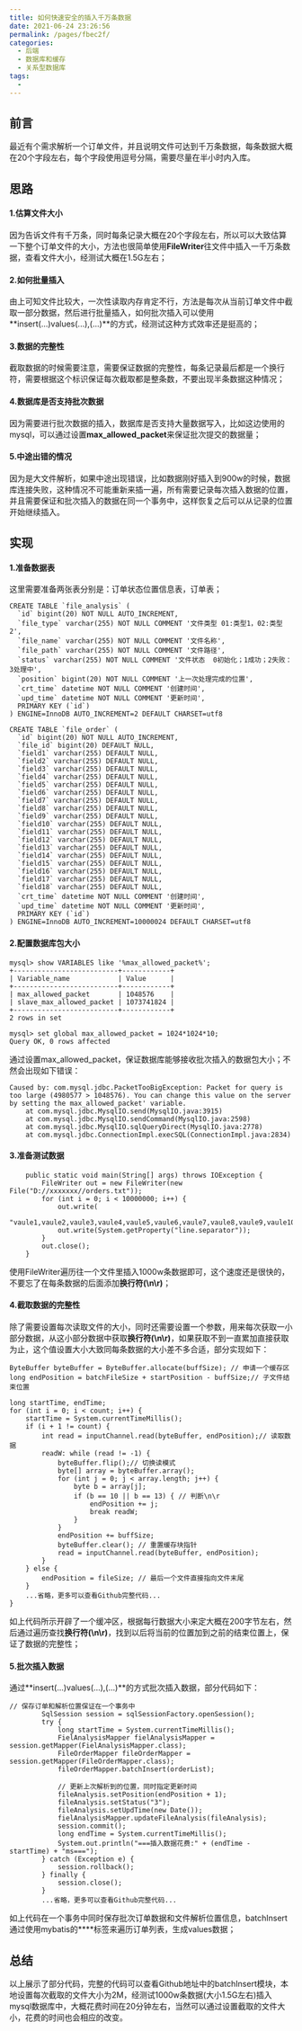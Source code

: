 ```yaml
---
title: 如何快速安全的插入千万条数据
date: 2021-06-24 23:26:56
permalink: /pages/fbec2f/
categories:
  - 后端
  - 数据库和缓存
  - 关系型数据库
tags:
  - 
---
```

## 前言

最近有个需求解析一个订单文件，并且说明文件可达到千万条数据，每条数据大概在20个字段左右，每个字段使用逗号分隔，需要尽量在半小时内入库。

## 思路

#### 1.估算文件大小

因为告诉文件有千万条，同时每条记录大概在20个字段左右，所以可以大致估算一下整个订单文件的大小，方法也很简单使用**FileWriter**往文件中插入一千万条数据，查看文件大小，经测试大概在1.5G左右；

#### 2.如何批量插入

由上可知文件比较大，一次性读取内存肯定不行，方法是每次从当前订单文件中截取一部分数据，然后进行批量插入，如何批次插入可以使用**insert(...)values(...),(...)**的方式，经测试这种方式效率还是挺高的；

#### 3.数据的完整性

截取数据的时候需要注意，需要保证数据的完整性，每条记录最后都是一个换行符，需要根据这个标识保证每次截取都是整条数，不要出现半条数据这种情况；

#### 4.数据库是否支持批次数据

因为需要进行批次数据的插入，数据库是否支持大量数据写入，比如这边使用的mysql，可以通过设置**max\_allowed\_packet**来保证批次提交的数据量；

#### 5.中途出错的情况

因为是大文件解析，如果中途出现错误，比如数据刚好插入到900w的时候，数据库连接失败，这种情况不可能重新来插一遍，所有需要记录每次插入数据的位置，并且需要保证和批次插入的数据在同一个事务中，这样恢复之后可以从记录的位置开始继续插入。

## 实现

#### 1.准备数据表

这里需要准备两张表分别是：订单状态位置信息表，订单表；

```
CREATE TABLE `file_analysis` (
  `id` bigint(20) NOT NULL AUTO_INCREMENT,
  `file_type` varchar(255) NOT NULL COMMENT '文件类型 01:类型1，02:类型2',
  `file_name` varchar(255) NOT NULL COMMENT '文件名称',
  `file_path` varchar(255) NOT NULL COMMENT '文件路径',
  `status` varchar(255) NOT NULL COMMENT '文件状态  0初始化；1成功；2失败：3处理中',
  `position` bigint(20) NOT NULL COMMENT '上一次处理完成的位置',
  `crt_time` datetime NOT NULL COMMENT '创建时间',
  `upd_time` datetime NOT NULL COMMENT '更新时间',
  PRIMARY KEY (`id`)
) ENGINE=InnoDB AUTO_INCREMENT=2 DEFAULT CHARSET=utf8
```

```
CREATE TABLE `file_order` (
  `id` bigint(20) NOT NULL AUTO_INCREMENT,
  `file_id` bigint(20) DEFAULT NULL,
  `field1` varchar(255) DEFAULT NULL,
  `field2` varchar(255) DEFAULT NULL,
  `field3` varchar(255) DEFAULT NULL,
  `field4` varchar(255) DEFAULT NULL,
  `field5` varchar(255) DEFAULT NULL,
  `field6` varchar(255) DEFAULT NULL,
  `field7` varchar(255) DEFAULT NULL,
  `field8` varchar(255) DEFAULT NULL,
  `field9` varchar(255) DEFAULT NULL,
  `field10` varchar(255) DEFAULT NULL,
  `field11` varchar(255) DEFAULT NULL,
  `field12` varchar(255) DEFAULT NULL,
  `field13` varchar(255) DEFAULT NULL,
  `field14` varchar(255) DEFAULT NULL,
  `field15` varchar(255) DEFAULT NULL,
  `field16` varchar(255) DEFAULT NULL,
  `field17` varchar(255) DEFAULT NULL,
  `field18` varchar(255) DEFAULT NULL,
  `crt_time` datetime NOT NULL COMMENT '创建时间',
  `upd_time` datetime NOT NULL COMMENT '更新时间',
  PRIMARY KEY (`id`)
) ENGINE=InnoDB AUTO_INCREMENT=10000024 DEFAULT CHARSET=utf8
```

#### 2.配置数据库包大小

```
mysql> show VARIABLES like '%max_allowed_packet%';
+--------------------------+------------+
| Variable_name            | Value      |
+--------------------------+------------+
| max_allowed_packet       | 1048576    |
| slave_max_allowed_packet | 1073741824 |
+--------------------------+------------+
2 rows in set

mysql> set global max_allowed_packet = 1024*1024*10;
Query OK, 0 rows affected
```

通过设置max\_allowed\_packet，保证数据库能够接收批次插入的数据包大小；不然会出现如下错误：

```
Caused by: com.mysql.jdbc.PacketTooBigException: Packet for query is too large (4980577 > 1048576). You can change this value on the server by setting the max_allowed_packet' variable.
    at com.mysql.jdbc.MysqlIO.send(MysqlIO.java:3915)
    at com.mysql.jdbc.MysqlIO.sendCommand(MysqlIO.java:2598)
    at com.mysql.jdbc.MysqlIO.sqlQueryDirect(MysqlIO.java:2778)
    at com.mysql.jdbc.ConnectionImpl.execSQL(ConnectionImpl.java:2834)
```

#### 3.准备测试数据

```
    public static void main(String[] args) throws IOException {
        FileWriter out = new FileWriter(new File("D://xxxxxxx//orders.txt"));
        for (int i = 0; i < 10000000; i++) {
            out.write(
                    "vaule1,vaule2,vaule3,vaule4,vaule5,vaule6,vaule7,vaule8,vaule9,vaule10,vaule11,vaule12,vaule13,vaule14,vaule15,vaule16,vaule17,vaule18");
            out.write(System.getProperty("line.separator"));
        }
        out.close();
    }
```

使用FileWriter遍历往一个文件里插入1000w条数据即可，这个速度还是很快的，不要忘了在每条数据的后面添加**换行符(\\n\\r)**；

#### 4.截取数据的完整性

除了需要设置每次读取文件的大小，同时还需要设置一个参数，用来每次获取一小部分数据，从这小部分数据中获取**换行符(\\n\\r)**，如果获取不到一直累加直接获取为止，这个值设置大小大致同每条数据的大小差不多合适，部分实现如下：

```
ByteBuffer byteBuffer = ByteBuffer.allocate(buffSize); // 申请一个缓存区
long endPosition = batchFileSize + startPosition - buffSize;// 子文件结束位置

long startTime, endTime;
for (int i = 0; i < count; i++) {
    startTime = System.currentTimeMillis();
    if (i + 1 != count) {
        int read = inputChannel.read(byteBuffer, endPosition);// 读取数据
        readW: while (read != -1) {
            byteBuffer.flip();// 切换读模式
            byte[] array = byteBuffer.array();
            for (int j = 0; j < array.length; j++) {
                byte b = array[j];
                if (b == 10 || b == 13) { // 判断\n\r
                    endPosition += j;
                    break readW;
                }
            }
            endPosition += buffSize;
            byteBuffer.clear(); // 重置缓存块指针
            read = inputChannel.read(byteBuffer, endPosition);
        }
    } else {
        endPosition = fileSize; // 最后一个文件直接指向文件末尾
    }
    ...省略，更多可以查看Github完整代码...
}
```

如上代码所示开辟了一个缓冲区，根据每行数据大小来定大概在200字节左右，然后通过遍历查找**换行符(\\n\\r)**，找到以后将当前的位置加到之前的结束位置上，保证了数据的完整性；

#### 5.批次插入数据

通过**insert(...)values(...),(...)**的方式批次插入数据，部分代码如下：

```
// 保存订单和解析位置保证在一个事务中
        SqlSession session = sqlSessionFactory.openSession();
        try {
            long startTime = System.currentTimeMillis();
            FielAnalysisMapper fielAnalysisMapper = session.getMapper(FielAnalysisMapper.class);
            FileOrderMapper fileOrderMapper = session.getMapper(FileOrderMapper.class);
            fileOrderMapper.batchInsert(orderList);

            // 更新上次解析到的位置，同时指定更新时间
            fileAnalysis.setPosition(endPosition + 1);
            fileAnalysis.setStatus("3");
            fileAnalysis.setUpdTime(new Date());
            fielAnalysisMapper.updateFileAnalysis(fileAnalysis);
            session.commit();
            long endTime = System.currentTimeMillis();
            System.out.println("===插入数据花费:" + (endTime - startTime) + "ms===");
        } catch (Exception e) {
            session.rollback();
        } finally {
            session.close();
        }
        ...省略，更多可以查看Github完整代码...
```

如上代码在一个事务中同时保存批次订单数据和文件解析位置信息，batchInsert通过使用mybatis的**<foreach>**标签来遍历订单列表，生成values数据；

## 总结

以上展示了部分代码，完整的代码可以查看Github地址中的batchInsert模块，本地设置每次截取的文件大小为2M，经测试1000w条数据(大小1.5G左右)插入mysql数据库中，大概花费时间在20分钟左右，当然可以通过设置截取的文件大小，花费的时间也会相应的改变。
